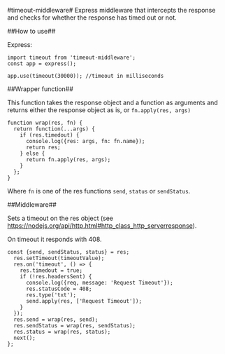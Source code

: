 #timeout-middleware#
Express middleware that intercepts the response and checks for whether the response has timed out or not.

##How to use##

Express:
```
import timeout from 'timeout-middleware';
const app = express();

app.use(timeout(30000)); //timeout in milliseconds
```

##Wrapper function##

This function takes the response object and a function as arguments and returns either the response object as is, or `fn.apply(res, args)`
```
function wrap(res, fn) {
  return function(...args) {
    if (res.timedout) {
      console.log({res: args, fn: fn.name});
      return res;
    } else {
      return fn.apply(res, args);
    }
  };
}
```

Where `fn` is one of the res functions `send`, `status` or `sendStatus`.

##Middleware##

Sets a timeout on the res object (see https://nodejs.org/api/http.html#http_class_http_serverresponse).

On timeout it responds with 408.
```
const {send, sendStatus, status} = res;
  res.setTimeout(timeoutValue);
  res.on('timeout', () => {
    res.timedout = true;
    if (!res.headersSent) {
      console.log({req, message: 'Request Timeout'});
      res.statusCode = 408;
      res.type('txt');
      send.apply(res, ['Request Timeout']);
    }
  });
  res.send = wrap(res, send);
  res.sendStatus = wrap(res, sendStatus);
  res.status = wrap(res, status);
  next();
};
```